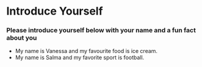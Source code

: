 # Introduce Yourself
### Please introduce yourself below with your name and a fun fact about you
- My name is Vanessa and my favourite food is ice cream.
- My name is Salma and my favorite sport is football.
